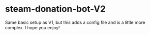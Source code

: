 # steam-donation-bot-V2
Same basic setup as V1, but this adds a config file and is a little more complex. I hope you enjoy!
